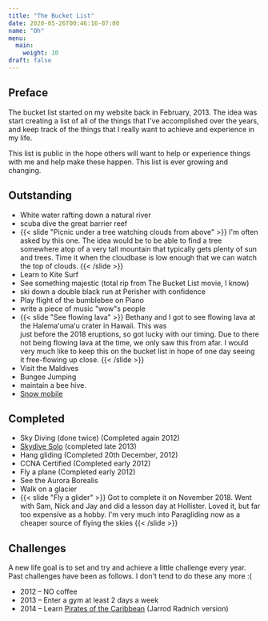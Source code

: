 ```yaml
---
title: "The Bucket List"
date: 2020-05-26T00:46:16-07:00
name: "Oh"
menu:
  main:
    weight: 10
draft: false
---
```


## Preface

The bucket list started on my website back in February, 2013.  The idea was start
creating a list of all of the things that I've accomplished over the years, and keep
track of the things that I really want to achieve and experience in my life.

This list is public in the hope others will want to help or experience things with me
and help make these happen.  This list is ever growing and changing.


## Outstanding
* White water rafting down a natural river
* scuba dive the great barrier reef
* {{< slide "Picnic under a tree watching clouds from above" >}}
I'm often asked by this one.  The idea would be to be able to find a tree somewhere
atop of a very tall mountain that typically gets plenty of sun and trees.  Time it when
the cloudbase is low enough that we can watch the top of clouds.
{{< /slide >}}
* Learn to Kite Surf
* See something majestic (total rip from The Bucket List movie, I know)
* ski down a double black run at Perisher with confidence
* Play flight of the bumblebee on Piano
* write a piece of music "wow"s people
* {{< slide "See flowing lava" >}}
Bethany and I got to see flowing lava at the Halemaʻumaʻu crater in Hawaii.  This was  
just before the 2018 eruptions, so got lucky with our timing.  Due to there not being
flowing lava at the time, we only saw this from afar.  I would very much like to keep
this on the bucket list in hope of one day seeing it free-flowing up close.
{{< /slide >}}
* Visit the Maldives
* Bungee Jumping
* maintain a bee hive.
* [Snow mobile](https://laketahoesnowmobile.com/book-your-tour-now/)

## Completed
* Sky Diving (done twice) (Completed again 2012)
* <a href="https://vimeo.com/87970062">Skydive Solo</a> (completed late 2013)
* Hang gliding (Completed 20th December, 2012)
* CCNA Certified (Completed early 2012)
* Fly a plane (Completed early 2012)
* See the Aurora Borealis
* Walk on a glacier
* {{< slide "Fly a glider" >}}
Got to complete it on November 2018.  Went with Sam, Nick and Jay and did a lesson day
at Hollister.  Loved it, but far too expensive as a hobby.  I'm very much into
Paragliding now as a cheaper source of flying the skies
{{< /slide >}}


## Challenges
A new life goal is to set and try and achieve a little challenge every year. 
Past challenges have been as follows.  I don't tend to do these any more :(

  * <span style="line-height: 13px;">2012 &#8211; NO coffee</span>
  * 2013 &#8211; Enter a gym at least 2 days a week
  * 2014 &#8211; Learn <a href="http://www.youtube.com/watch?v=n4JD-3-UAzM">Pirates of the Caribbean</a> (Jarrod Radnich version)


